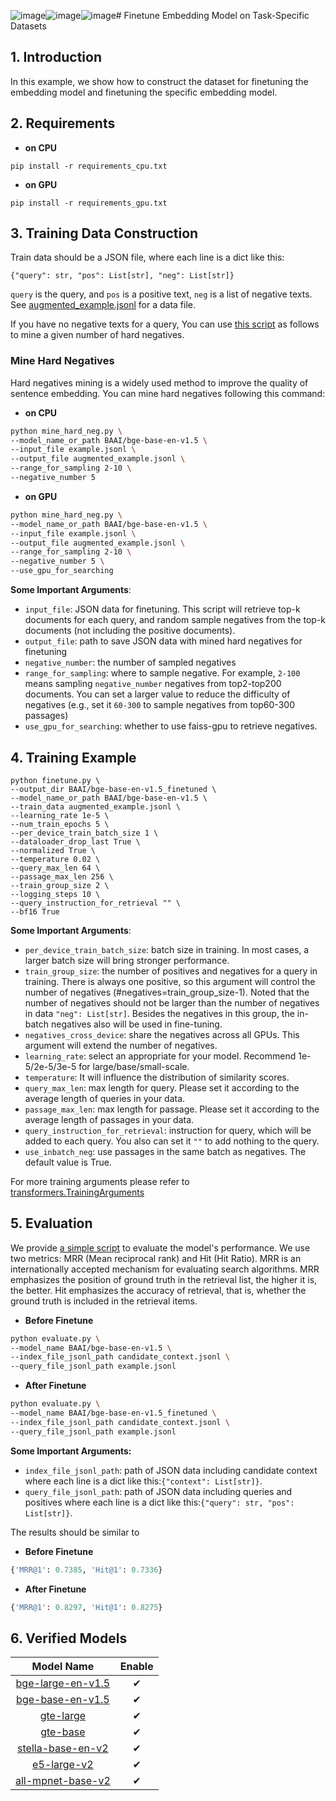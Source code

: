 ![image](https://github.com/intel/intel-extension-for-transformers/assets/106130696/1cedbeb8-7675-4145-98e5-9ff090851d78)![image](https://github.com/intel/intel-extension-for-transformers/assets/106130696/0fdfdc4f-402c-4ce7-b35f-830ed7794f2f)![image](https://github.com/intel/intel-extension-for-transformers/assets/106130696/6efad0ad-7357-486d-8f76-969da39bf0cf)# Finetune Embedding Model on Task-Specific Datasets

## 1. Introduction
In this example, we show how to construct the dataset for finetuning the embedding model and finetuning the specific embedding model.

## 2. Requirements
* **on CPU**
```
pip install -r requirements_cpu.txt
```

* **on GPU**
```
pip install -r requirements_gpu.txt
```
 

## 3. Training Data Construction
Train data should be a JSON file, where each line is a dict like this:

```
{"query": str, "pos": List[str], "neg": List[str]}
```

`query` is the query, and `pos` is a positive text, `neg` is a list of negative texts.
See [augmented_example.jsonl](https://github.com/intel/intel-extension-for-transformers/blob/master/intel_extension_for_transformers/neural_chat/tools/embedding_finetune/augmented_example.jsonl) for a data file.

If you have no negative texts for a query, You can use [this script](https://github.com/intel/intel-extension-for-transformers/blob/master/intel_extension_for_transformers/neural_chat/tools/embedding_finetune/mine_hard_neg.py) as follows to mine a given number of hard negatives.

### Mine Hard Negatives

Hard negatives mining is a widely used method to improve the quality of sentence embedding. 
You can mine hard negatives following this command:
* **on CPU**
```bash
python mine_hard_neg.py \
--model_name_or_path BAAI/bge-base-en-v1.5 \
--input_file example.jsonl \
--output_file augmented_example.jsonl \
--range_for_sampling 2-10 \
--negative_number 5
```
* **on GPU**
```bash
python mine_hard_neg.py \
--model_name_or_path BAAI/bge-base-en-v1.5 \
--input_file example.jsonl \
--output_file augmented_example.jsonl \
--range_for_sampling 2-10 \
--negative_number 5 \
--use_gpu_for_searching 
```

**Some Important Arguments**:
- `input_file`: JSON data for finetuning. This script will retrieve top-k documents for each query, 
and random sample negatives from the top-k documents (not including the positive documents).
- `output_file`: path to save JSON data with mined hard negatives for finetuning
- `negative_number`: the number of sampled negatives 
- `range_for_sampling`: where to sample negative. For example, `2-100` means sampling `negative_number` negatives from top2-top200 documents. You can set a larger value to reduce the difficulty of negatives (e.g., set it `60-300` to sample negatives from top60-300 passages)
- `use_gpu_for_searching`: whether to use faiss-gpu to retrieve negatives.


## 4. Training Example
```
python finetune.py \
--output_dir BAAI/bge-base-en-v1.5_finetuned \
--model_name_or_path BAAI/bge-base-en-v1.5 \
--train_data augmented_example.jsonl \
--learning_rate 1e-5 \
--num_train_epochs 5 \
--per_device_train_batch_size 1 \
--dataloader_drop_last True \
--normalized True \
--temperature 0.02 \
--query_max_len 64 \
--passage_max_len 256 \
--train_group_size 2 \
--logging_steps 10 \
--query_instruction_for_retrieval "" \
--bf16 True
```

**Some Important Arguments**:
- `per_device_train_batch_size`: batch size in training. In most cases, a larger batch size will bring stronger performance. 
- `train_group_size`: the number of positives and negatives for a query in training.
There is always one positive, so this argument will control the number of negatives (#negatives=train_group_size-1).
Noted that the number of negatives should not be larger than the number of negatives in data `"neg": List[str]`.
Besides the negatives in this group, the in-batch negatives also will be used in fine-tuning.
- `negatives_cross_device`: share the negatives across all GPUs. This argument will extend the number of negatives.
- `learning_rate`: select an appropriate for your model. Recommend 1e-5/2e-5/3e-5 for large/base/small-scale. 
- `temperature`: It will influence the distribution of similarity scores.
- `query_max_len`: max length for query. Please set it according to the average length of queries in your data.
- `passage_max_len`: max length for passage. Please set it according to the average length of passages in your data.
- `query_instruction_for_retrieval`: instruction for query, which will be added to each query. You also can set it `""` to add nothing to the query.
- `use_inbatch_neg`: use passages in the same batch as negatives. The default value is True. 

For more training arguments please refer to [transformers.TrainingArguments](https://huggingface.co/docs/transformers/main_classes/trainer#transformers.TrainingArguments)


## 5. Evaluation
We provide [a simple script](https://github.com/intel/intel-extension-for-transformers/blob/master/intel_extension_for_transformers/neural_chat/tools/embedding_finetune/evaluate.py) to evaluate the model's performance. We use two metrics: MRR (Mean reciprocal rank) and Hit (Hit Ratio). MRR is an internationally accepted mechanism for evaluating search algorithms. MRR emphasizes the position of ground truth in the retrieval list, the higher it is, the better. Hit emphasizes the accuracy of retrieval, that is, whether the ground truth is included in the retrieval items.

* **Before Finetune**
```bash
python evaluate.py \
--model_name BAAI/bge-base-en-v1.5 \
--index_file_jsonl_path candidate_context.jsonl \
--query_file_jsonl_path example.jsonl
```
* **After Finetune**
```bash
python evaluate.py \
--model_name BAAI/bge-base-en-v1.5_finetuned \
--index_file_jsonl_path candidate_context.jsonl \
--query_file_jsonl_path example.jsonl
```
**Some Important Arguments:**
- `index_file_jsonl_path`: path of JSON data including candidate context where each line is a dict like this:```{"context": List[str]}```.
- `query_file_jsonl_path`: path of JSON data including queries and positives where each line is a dict like this:```{"query": str, "pos": List[str]}```.

The results should be similar to
* **Before Finetune**
```python
{'MRR@1': 0.7385, 'Hit@1': 0.7336}
```
* **After Finetune**
```python
{'MRR@1': 0.8297, 'Hit@1': 0.8275}
```
## 6. Verified Models
|  Model Name   | Enable  |
|  :----:  | :----:  |
| [bge-large-en-v1.5](https://huggingface.co/BAAI/bge-large-en-v1.5)  | ✔ |
| [bge-base-en-v1.5](https://huggingface.co/BAAI/bge-base-en-v1.5)  | ✔ |
| [gte-large](https://huggingface.co/thenlper/gte-large)  | ✔ |
| [gte-base](https://huggingface.co/thenlper/gte-base)  | ✔ |
| [stella-base-en-v2](https://huggingface.co/infgrad/stella-base-en-v2)  | ✔ |
| [e5-large-v2](https://huggingface.co/intfloat/e5-large-v2)  | ✔ |
| [all-mpnet-base-v2](https://huggingface.co/sentence-transformers/all-mpnet-base-v2)  | ✔ |
